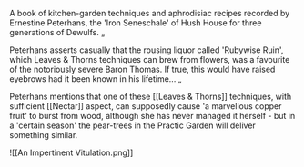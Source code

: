 A book of kitchen-garden techniques and aphrodisiac recipes recorded by Ernestine Peterhans, the 'Iron Seneschale' of Hush House for three generations of Dewulfs.    „

Peterhans asserts casually that the rousing liquor called 'Rubywise Ruin', which Leaves & Thorns techniques can brew from flowers, was a favourite of the notoriously severe Baron Thomas. If true, this would have raised eyebrows had it been known in his lifetime...    „

Peterhans mentions that one of these [[Leaves & Thorns]] techniques, with sufficient [[Nectar]] aspect, can supposedly cause 'a marvellous copper fruit' to burst from wood, although she has never managed it herself - but in a 'certain season' the pear-trees in the Practic Garden will deliver something similar.

![[An Impertinent Vitulation.png]]
